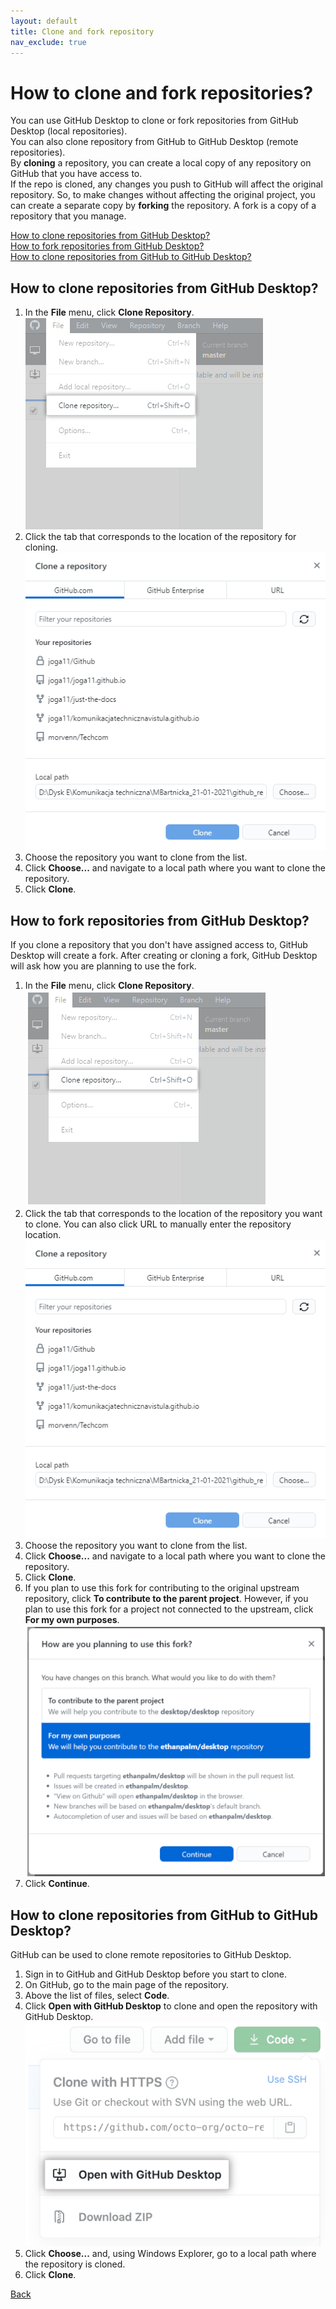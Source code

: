 ```yaml
---
layout: default
title: Clone and fork repository
nav_exclude: true
---
```


# How to clone and fork repositories?

You can use GitHub Desktop to clone or fork repositories from GitHub Desktop (local repositories).  
You can also clone repository from GitHub to GitHub Desktop (remote repositories).  
By **cloning** a repository, you can create a local copy of any repository on GitHub that you have access to.  
If the repo is cloned, any changes you push to GitHub will affect the original repository. So, to make changes without affecting the original project, you can create a separate copy by **forking** the repository. A fork is a copy of a repository that you manage.

[How to clone repositories from GitHub Desktop?](#how-to-clone-repositories-from-GitHub-Desktop?)  
[How to fork repositories from GitHub Desktop?](#how-to-fork-repositories-from-GitHub-Desktop?)  
[How to clone repositories from GitHub to GitHub Desktop?](#how-to-clone-repositories-from-GitHub-to-GitHub-Desktop?)

## How to clone repositories from GitHub Desktop?

1. In the **File** menu, click **Clone Repository**.  ![Image](./clone_repo_1.png "clone_repo_1")
2. Click the tab that corresponds to the location of the repository for cloning.  ![Image](./clone_repo_2.png "clone_repo_2")
3. Choose the repository you want to clone from the list.
4. Click **Choose...** and navigate to a local path where you want to clone the repository.
5. Click **Clone**.

## How to fork repositories from GitHub Desktop?

If you clone a repository that you don't have assigned access to, GitHub Desktop will create a fork. After creating or cloning a fork, GitHub Desktop will ask how you are planning to use the fork.

1. In the **File** menu, click **Clone Repository**.  ![Image](./fork_repo_1.png "fork_repo_1")
2. Click the tab that corresponds to the location of the repository you want to clone. You can also click URL to manually enter the repository location.  ![Image](./clone_repo_2.png "clone_repo_2")
3. Choose the repository you want to clone from the list.
4. Click **Choose...** and navigate to a local path where you want to clone the repository.
5. Click **Clone**.
6. If you plan to use this fork for contributing to the original upstream repository, click **To contribute to the parent project**. However, if you plan to use this fork for a project not connected to the upstream, click **For my own purposes**.  ![Image](./fork_repo_2.png "fork_repo_2")
7. Click **Continue**.

## How to clone repositories from GitHub to GitHub Desktop?

GitHub can be used to clone remote repositories to GitHub Desktop.

1. Sign in to GitHub and GitHub Desktop before you start to clone.
2. On GitHub, go to the main page of the repository.
3. Above the list of files, select **Code**. 
4. Click **Open with GitHub Desktop** to clone and open the repository with GitHub Desktop.  ![Image](./clone_repo_1a.png "clone_repo_1a")
5. Click **Choose...** and, using Windows Explorer, go to a local path where the repository is cloned.
6. Click **Clone**.

[Back](./git_github_and_github_desktop.md)
